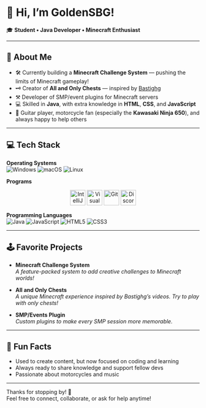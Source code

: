 # 👋 Hi, I’m GoldenSBG!

🎓 **Student • Java Developer • Minecraft Enthusiast**

---

## 🚀 About Me

- 🛠️ Currently building a **Minecraft Challenge System** — pushing the limits of Minecraft gameplay!
- 🗝️ Creator of **All and Only Chests** — inspired by [Bastighg](https://youtube.com/@bastighg)
- ⚒️ Developer of SMP/event plugins for Minecraft servers
- 💻 Skilled in **Java**, with extra knowledge in **HTML**, **CSS**, and **JavaScript**
- 🎸 Guitar player, motorcycle fan (especially the **Kawasaki Ninja 650**), and always happy to help others

---

## 💻 Tech Stack

**Operating Systems**  
![Windows](https://img.shields.io/badge/Windows-0078D6?logo=windows&logoColor=white&style=flat)
![macOS](https://img.shields.io/badge/macOS-000000?logo=apple&logoColor=white&style=flat)
![Linux](https://img.shields.io/badge/Linux-FCC624?logo=linux&logoColor=black&style=flat)

**Programs**  
<p align="center">
  <img src="https://resources.jetbrains.com/storage/products/intellij-idea/img/meta/intellij-idea_logo_300x300.png" alt="IntelliJ IDEA" width="40" />
  <img src="https://skillicons.dev/icons?i=vscode" alt="Visual Studio Code" width="40" />
  <img src="https://skillicons.dev/icons?i=git" alt="Git" width="40" />
  <img src="https://skillicons.dev/icons?i=discord" alt="Discord" width="40" />
</p>

**Programming Languages**  
![Java](https://img.shields.io/badge/Java-007396?logo=java&logoColor=white&style=flat)
![JavaScript](https://img.shields.io/badge/JavaScript-F7DF1E?logo=javascript&logoColor=black&style=flat)
![HTML5](https://img.shields.io/badge/HTML5-E34F26?logo=html5&logoColor=white&style=flat)
![CSS3](https://img.shields.io/badge/CSS3-1572B6?logo=css3&logoColor=white&style=flat)

---

## 🕹️ Favorite Projects

- **Minecraft Challenge System**  
  _A feature-packed system to add creative challenges to Minecraft worlds!_

- **All and Only Chests**  
  _A unique Minecraft experience inspired by Bastighg’s videos. Try to play with only chests!_

- **SMP/Events Plugin**  
  _Custom plugins to make every SMP session more memorable._

---

## 🌱 Fun Facts

- Used to create content, but now focused on coding and learning
- Always ready to share knowledge and support fellow devs
- Passionate about motorcycles and music

---

Thanks for stopping by! 🚦  
Feel free to connect, collaborate, or ask for help anytime!
